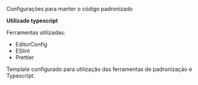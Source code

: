 Configurações para manter o código padronizado

**Utilizado typescript**

Ferramentas utilizadas:

- EditorConfig
- ESlint
- Prettier


Template configurado para utilização das ferramentas de padronização e Typescript.